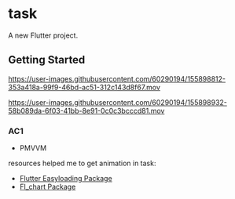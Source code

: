 # task

A new Flutter project.

## Getting Started


https://user-images.githubusercontent.com/60290194/155898812-353a418a-99f9-46bd-ac51-312c143d8f67.mov


https://user-images.githubusercontent.com/60290194/155898932-58b089da-6f03-41bb-8e91-0c0c3bcccd81.mov

### <a name="Applying">AC1</a>
- PMVVM



resources helped me to get animation in task:
- [Flutter Easyloading Package](https://pub.dev/packages/flutter_easyloading)
- [Fl_chart Package](https://pub.dev/packages/fl_chart)

